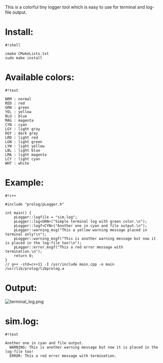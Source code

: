This is a colorful tiny logger tool which is easy to use for terminal and log-file output.

# Install: #

```
#!shell

cmake CMakeLists.txt
sudo make install
```

# Available colors: #

```
#!text

NRM : normal
RED : red
GRN : green
YEL : yellow
BLU : blue
MAG : magenta
CYN : cyan
LGY : light gray
DGY : dark gray
LRD : light red
LGN : light green
LYW : light yellow
LBL : light blue
LMA : light magenta
LCY : light cyan
WHT : white
```


# Example: #

```
#!c++

#include "prolog/pLogger.h"

int main() {
	pLogger::logfile = "sim.log";
	pLogger::log<GRN>("Simple terminal log with green color.\n");
	pLogger::logf<CYN>("Another one in cyan and file output.\n");
	pLogger::warning_msg("This a yellow warning message placed in terminal only!\n");
	pLogger::warning_msgf("This is another warning message but now it is placed in the log-file too!\n");
	pLogger::error_msgf("This a red error message with termination.\n");
	return 0;
}
// g++ -std=c++11 -I /usr/include main.cpp -o main /usr/lib/prolog/libprolog.a
```

# Output: #

![terminal_log.png](https://bitbucket.org/repo/bEXdEz/images/1477975845-terminal_log.png)

# sim.log: #

```
#!text

Another one in cyan and file output.
  WARNING: This is another warning message but now it is placed in the log-file too!
  ERROR: This a red error message with termination.
```